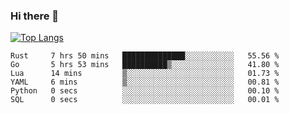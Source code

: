 ### Hi there 👋

<!--
**3Xpl0it3r/3Xpl0it3r** is a ✨ _special_ ✨ repository because its `README.md` (this file) appears on your GitHub profile.

Here are some ideas to get you started:

- 🔭 I’m currently working on ...
- 🌱 I’m currently learning ...
- 👯 I’m looking to collaborate on ...
- 🤔 I’m looking for help with ...
- 💬 Ask me about ...
- 📫 How to reach me: ...
- 😄 Pronouns: ...
- ⚡ Fun fact: ...
-->


[![Top Langs](https://github-readme-stats.vercel.app/api/top-langs/?username=3Xpl0it3r&layout=compact)](https://github.com/3Xpl0it3r/3Xpl0it3r)

<!--START_SECTION:waka-->

```text
Rust     7 hrs 50 mins   ██████████████░░░░░░░░░░░   55.56 %
Go       5 hrs 53 mins   ██████████▒░░░░░░░░░░░░░░   41.80 %
Lua      14 mins         ▒░░░░░░░░░░░░░░░░░░░░░░░░   01.73 %
YAML     6 mins          ▒░░░░░░░░░░░░░░░░░░░░░░░░   00.81 %
Python   0 secs          ░░░░░░░░░░░░░░░░░░░░░░░░░   00.10 %
SQL      0 secs          ░░░░░░░░░░░░░░░░░░░░░░░░░   00.01 %
```

<!--END_SECTION:waka-->
